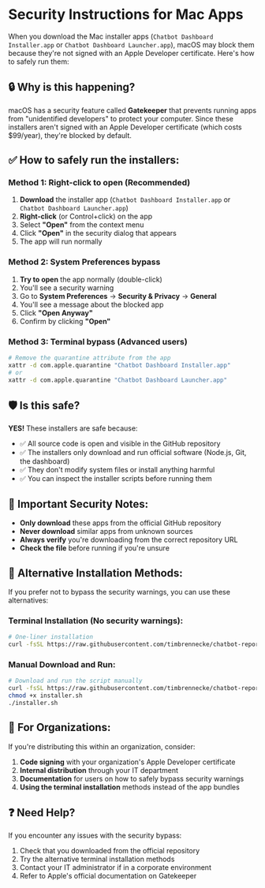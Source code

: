 # Security Instructions for Mac Apps

When you download the Mac installer apps (`Chatbot Dashboard Installer.app` or `Chatbot Dashboard Launcher.app`), macOS may block them because they're not signed with an Apple Developer certificate. Here's how to safely run them:

## 🔒 Why is this happening?

macOS has a security feature called **Gatekeeper** that prevents running apps from "unidentified developers" to protect your computer. Since these installers aren't signed with an Apple Developer certificate (which costs $99/year), they're blocked by default.

## ✅ How to safely run the installers:

### Method 1: Right-click to open (Recommended)
1. **Download** the installer app (`Chatbot Dashboard Installer.app` or `Chatbot Dashboard Launcher.app`)
2. **Right-click** (or Control+click) on the app
3. Select **"Open"** from the context menu
4. Click **"Open"** in the security dialog that appears
5. The app will run normally

### Method 2: System Preferences bypass
1. **Try to open** the app normally (double-click)
2. You'll see a security warning
3. Go to **System Preferences** → **Security & Privacy** → **General**
4. You'll see a message about the blocked app
5. Click **"Open Anyway"**
6. Confirm by clicking **"Open"**

### Method 3: Terminal bypass (Advanced users)
```bash
# Remove the quarantine attribute from the app
xattr -d com.apple.quarantine "Chatbot Dashboard Installer.app"
# or
xattr -d com.apple.quarantine "Chatbot Dashboard Launcher.app"
```

## 🛡️ Is this safe?

**YES!** These installers are safe because:
- ✅ All source code is open and visible in the GitHub repository
- ✅ The installers only download and run official software (Node.js, Git, the dashboard)
- ✅ They don't modify system files or install anything harmful
- ✅ You can inspect the installer scripts before running them

## 🚨 Important Security Notes:

- **Only download** these apps from the official GitHub repository
- **Never download** similar apps from unknown sources
- **Always verify** you're downloading from the correct repository URL
- **Check the file** before running if you're unsure

## 📱 Alternative Installation Methods:

If you prefer not to bypass the security warnings, you can use these alternatives:

### Terminal Installation (No security warnings):
```bash
# One-liner installation
curl -fsSL https://raw.githubusercontent.com/timbrennecke/chatbot-reporting-dashboard/main/easy-install.sh | bash
```

### Manual Download and Run:
```bash
# Download and run the script manually
curl -fsSL https://raw.githubusercontent.com/timbrennecke/chatbot-reporting-dashboard/main/deploy.sh -o installer.sh
chmod +x installer.sh
./installer.sh
```

## 🏢 For Organizations:

If you're distributing this within an organization, consider:
1. **Code signing** with your organization's Apple Developer certificate
2. **Internal distribution** through your IT department
3. **Documentation** for users on how to safely bypass security warnings
4. **Using the terminal installation** methods instead of the app bundles

## ❓ Need Help?

If you encounter any issues with the security bypass:
1. Check that you downloaded from the official repository
2. Try the alternative terminal installation methods
3. Contact your IT administrator if in a corporate environment
4. Refer to Apple's official documentation on Gatekeeper
